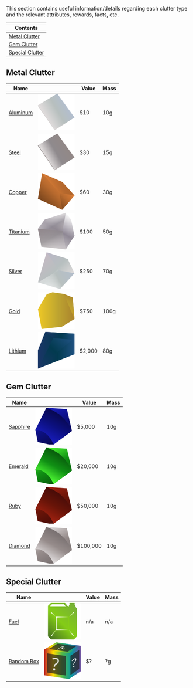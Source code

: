This section contains useful information/details regarding each clutter type and the relevant attributes, rewards, facts, etc.

|Contents|
|-|
|[Metal Clutter](#metal-clutter "Metal Clutter")|
|[Gem Clutter](#gem-clutter "Gem Clutter")|
|[Special Clutter](#special-clutter "Special Clutter")|

## Metal Clutter
|Name||Value|Mass|
|-|-|-|-|
|[Aluminum](/clutter/aluminum/ 'Aluminum (Metal Clutter)')|[![Aluminum](../static/clutter/clutter-aluminum.svg 'Aluminum (Metal Clutter)')](/clutter/aluminum/)|$10|10g|
|[Steel](/clutter/steel/ 'Steel (Metal Clutter)')|[![Steel](../static/clutter/clutter-steel.svg 'Steel (Metal Clutter)')](/clutter/steel/)|$30|15g|
|[Copper](/clutter/copper/ 'Copper (Metal Clutter)')|[![Copper](../static/clutter/clutter-copper.svg 'Copper (Metal Clutter)')](/clutter/copper/)|$60|30g|
|[Titanium](/clutter/titanium/ 'Titanium (Metal Clutter)')|[![Titanium](../static/clutter/clutter-titanium.svg 'Titanium (Metal Clutter)')](/clutter/titanium/)|$100|50g|
|[Silver](/clutter/silver/ 'Silver (Metal Clutter)')|[![Silver](../static/clutter/clutter-silver.svg 'Silver (Metal Clutter)')](/clutter/silver/)|$250|70g|
|[Gold](/clutter/gold/ 'Gold (Metal Clutter)')|[![Gold](../static/clutter/clutter-gold.svg 'Gold (Metal Clutter)')](/clutter/gold/)|$750|100g|
|[Lithium](/clutter/lithium/ 'Lithium (Metal Clutter)')|[![Lithium](../static/clutter/clutter-lithium.svg 'Lithium (Metal Clutter)')](/clutter/lithium/)|$2,000|80g|

## Gem Clutter
|Name||Value|Mass|
|-|-|-|-|
|[Sapphire](/clutter/sapphire/ 'Sapphire (Gem Clutter)')|[![Sapphire](../static/clutter/clutter-sapphire.svg 'Sapphire (Gem Clutter)')](/clutter/sapphire/)|$5,000|10g|
|[Emerald](/clutter/emerald/ 'Emerald (Gem Clutter)')|[![Emerald](../static/clutter/clutter-emerald.svg 'Emerald (Gem Clutter)')](/clutter/emerald/)|$20,000|10g|
|[Ruby](/clutter/ruby/ 'Ruby (Gem Clutter)')|[![Ruby](../static/clutter/clutter-ruby.svg 'Ruby (Gem Clutter)')](/clutter/ruby/)|$50,000|10g|
|[Diamond](/clutter/diamond/ 'Diamond (Gem Clutter)')|[![Diamond](../static/clutter/clutter-diamond.svg 'Diamond (Gem Clutter)')](/clutter/diamond/)|$100,000|10g|

## Special Clutter
|Name||Value|Mass|
|-|-|-|-|
|[Fuel](/clutter/fuel/ 'Fuel (Special Clutter)')|[![Fuel](../static/clutter/clutter-fuel.svg 'Fuel (Special Clutter)')](/clutter/fuel/)|n/a|n/a|
|[Random Box](/clutter/box/ 'Random Box (Special Clutter)')|[![Random Box](../static/clutter/clutter-box.svg 'Random Box (Special Clutter)')](/clutter/box/)|$?|?g|